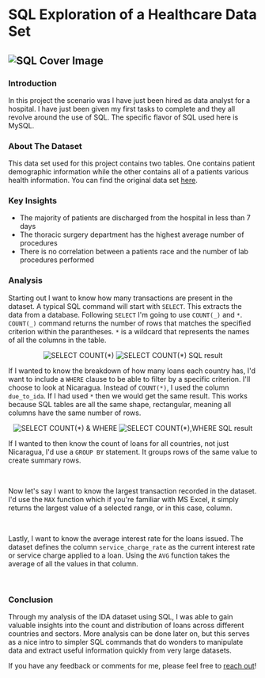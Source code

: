 # SQL Exploration of a Healthcare Data Set

![SQL Cover Image](images/beginner_sql_project_cover_image.jpg)
---

### Introduction
In this project the scenario was I have just been hired as data analyst for a hospital. I have just been given my first tasks to complete and they all revolve around the use of SQL. The specific flavor of SQL used here is MySQL.

### About The Dataset

This data set used for this project contains two tables. One contains patient demographic information while the other contains all of a patients various health information. You can find the original data set [here](https://www.kaggle.com/code/iabhishekofficial/prediction-on-hospital-readmission/data?select=diabetic_data.csv).

### Key Insights

- The majority of patients are discharged from the hospital in less than 7 days
- The thoracic surgery department has the highest average number of procedures
- There is no correlation between a patients race and the number of lab procedures performed

### Analysis



Starting out I want to know how many transactions are present in the dataset.  A typical SQL command will start with `SELECT`. This extracts the data from a database. Following `SELECT` I'm going to use `COUNT(_)` and `*`. `COUNT(_)` command returns the number of rows that matches the specified criterion within the parantheses. `*` is a wildcard that represents the names of all the columns in the table.

<p align="center">
  <img src="/images/3.png" alt="SELECT COUNT(*)">
   <img src="/images/4-SQLResult_COUNT.png" alt="SELECT COUNT(*) SQL result">
</p>

If I wanted to know the breakdown of how many loans each country has, I'd want to include a `WHERE` clause to be able to filter by a specific criterion.  I'll choose to look at Nicaragua.  Instead of `COUNT(*)`, I used the column `due_to_ida`.  If I had used `*` then we would get the same result.  This works because SQL tables are all the same shape, rectangular, meaning all columns have the same number of rows.

<p align="center">
  <img src="/images/6.png" alt="SELECT COUNT(*) & WHERE">
   <img src="/images/6-SQLResult_COUNT&WHERE.png" alt="SELECT COUNT(*),WHERE SQL result">
</p>

If I wanted to then know the count of loans for all countries, not just Nicaragua, I'd use a `GROUP BY` statement.  It groups rows of the same value to create summary rows.

<p align="center">
  <img src="/images/7.png" alt="">
   <img src="/images/8.jpg" alt="">
</p>

Now let's say I want to know the largest transaction recorded in the dataset.  I'd use the `MAX` function which if you're familiar with MS Excel, it simply returns the largest value of a selected range, or in this case, column.

<p align="center">
  <img src="/images/9.1.png" alt="">
   <img src="/images/10-SQLResult_MAX.png" alt="">
</p>

Lastly, I want to know the average interest rate for the loans issued. The dataset defines the column `service_charge_rate` as the current interest rate or service charge applied to a loan.  Using the `AVG` function takes the average of all the values in that column.

<p align="center">
  <img src="/images/13.png" alt="">
   <img src="/images/14-SQLResult-AVG.png" alt="">
</p>


### Conclusion

Through my analysis of the IDA dataset using SQL, I was able to gain valuable insights into the count and distribution of loans across different countries and sectors. More analysis can be done later on, but this serves as a nice intro to simpler SQL commands that do wonders to manipulate data and extract useful information quickly from very large datasets.

If you have any feedback or comments for me, please feel free to [reach out](https://www.linkedin.com/in/gregory-santoro/)!
